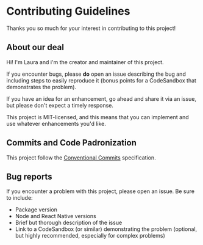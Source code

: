 # Contributing Guidelines

Thanks you so much for your interest in contributing to this project!

## About our deal

Hi! I'm Laura and i'm the creator and maintainer of this project.

If you encounter bugs, please **do** open an issue describing the bug and including steps to easily reproduce it (bonus points for a CodeSandbox that demonstrates the problem).

If you have an idea for an enhancement, go ahead and share it via an issue, but please don't expect a timely response.

This project is MIT-licensed, and this means that you can implement and use whatever enhancements you'd like.

## Commits and Code Padronization

This project follow the [Conventional Commits](https://www.conventionalcommits.org/en/v1.0.0/) specification.

## Bug reports

If you encounter a problem with this project, please open an issue. Be sure to include:

- Package version
- Node and React Native versions
- Brief but thorough description of the issue
- Link to a CodeSandbox (or similar) demonstrating the problem (optional, but highly recommended, especially for complex problems)